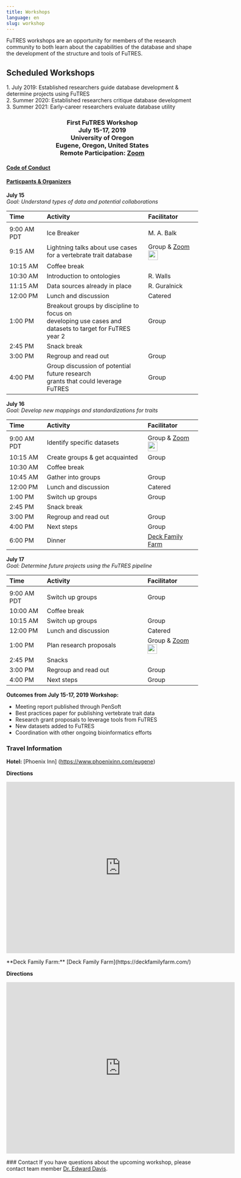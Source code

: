 ```yaml
---
title: Workshops
language: en
slug: workshop
---
```

FuTRES workshops are an opportunity for members of the research community to both learn about the capabilities of the database and shape the development of the structure and tools of FuTRES.

## Scheduled Workshops
<p>1. July 2019: Established researchers guide database development & determine projects using FuTRES<br>
2. Summer 2020: Established researchers critique database development<br>
3. Summer 2021: Early-career researchers evaluate database utility</p>
<h3 style="text-align: center;" markdown="1">
First FuTRES Workshop<br>
July 15-17, 2019<br>
University of Oregon<br>
Eugene, Oregon, United States<br>
Remote Participation: <a href="https://arizona.zoom.us/j/703642783">Zoom</a><br>
</h3>

<h4><a href="https://futres.org/codeofconduct/">Code of Conduct</a></h4>
<h4><a href="https://futres.org/biosketch/">Particpants & Organizers</a></h4>

**July 15**<br>
*Goal: Understand types of data and potential collaborations*

| Time | Activity | Facilitator |
| :--- | :--- | :--- |
| <img width=50/>|<img width=700/>|<img width=250/>|
| 9:00&nbsp;AM PDT | Ice Breaker | M. A. Balk |
| 9:15&nbsp;AM | Lightning talks about use cases for a vertebrate trait database | Group & <a href="https://arizona.zoom.us/j/703642783">Zoom</a> <img src="/media/vidicon.jpeg" width="25"> |
| 10:15&nbsp;AM | Coffee break | |
| 10:30&nbsp;AM | Introduction to ontologies | R. Walls |
| 11:15&nbsp;AM | Data sources already in place | R. Guralnick |
| 12:00&nbsp;PM | Lunch and discussion | Catered |
| 1:00&nbsp;PM | Breakout groups by discipline to focus on <br> developing use cases and datasets to target for FuTRES year 2 | Group |
| 2:45&nbsp;PM | Snack break | |
| 3:00&nbsp;PM | Regroup and read out | Group |
| 4:00&nbsp;PM | Group discussion of potential future research <br> grants that could leverage FuTRES | Group |

**July 16**<br>
*Goal: Develop new mappings and standardizations for traits*

| Time | Activity | Facilitator |
| :--- | :--- | :--- |
|<img width=50/>|<img width=700/>|<img width=250/>|
| 9:00&nbsp;AM PDT | Identify specific datasets | Group & <a href="https://arizona.zoom.us/j/703642783">Zoom</a> <img src="/media/vidicon.jpeg" width="25"> |
| 10:15&nbsp;AM | Create groups & get acquainted | Group |
| 10:30&nbsp;AM | Coffee break | |
| 10:45&nbsp;AM | Gather into groups | Group |
| 12:00&nbsp;PM | Lunch and discussion | Catered |
| 1:00&nbsp;PM | Switch up groups | Group |
| 2:45&nbsp;PM | Snack break | |
| 3:00&nbsp;PM | Regroup and read out | Group |
| 4:00&nbsp;PM | Next steps | Group |
| 6:00&nbsp;PM | Dinner | <a href="https://deckfamilyfarm.com/">Deck Family Farm</a> |


**July 17**<br>
*Goal: Determine future projects using the FuTRES pipeline*

| Time | Activity | Facilitator |
| :--- | :--- | :--- |
| <img width=50/>|<img width=700/>|<img width=250/>|
| 9:00&nbsp;AM PDT | Switch up groups | Group |
| 10:00&nbsp;AM | Coffee break | |
| 10:15&nbsp;AM | Switch up groups | Group |
| 12:00&nbsp;PM | Lunch and discussion | Catered |
| 1:00&nbsp;PM | Plan research proposals | Group & <a href="https://arizona.zoom.us/j/703642783">Zoom</a> <img src="/media/vidicon.jpeg" width="25"> |
| 2:45&nbsp;PM | Snacks | |
| 3:00&nbsp;PM | Regroup and read out | Group |
| 4:00&nbsp;PM | Next steps | Group |

**Outcomes from July 15-17, 2019 Workshop:**<br>
- Meeting report published through PenSoft<br>
- Best practices paper for publishing vertebrate trait data<br>
- Research grant proposals to leverage tools from FuTRES<br>
- New datasets added to FuTRES<br>
- Coordination with other ongoing bioinformatics efforts<br>

### Travel Information
**Hotel:** [Phoenix Inn] (https://www.phoenixinn.com/eugene)

**Directions**<br>
<iframe src="https://www.google.com/maps/embed?pb=!1m18!1m12!1m3!1d2867.6704790774124!2d-123.08183858483429!3d44.048861934773804!2m3!1f0!2f0!3f0!3m2!1i1024!2i768!4f13.1!3m3!1m2!1s0x54c11e3d99b087c3%3A0xc244865c1730869a!2sPhoenix+Inn+Suites+Eugene!5e0!3m2!1sen!2sus!4v1559322049919!5m2!1sen!2sus" width="600" height="450" frameborder="0" style="border:0" allowfullscreen></iframe>
</p>
<p>
**Deck Family Farm:** [Deck Family Farm](https://deckfamilyfarm.com/)

**Directions**<br>
<iframe src="https://www.google.com/maps/embed?pb=!1m18!1m12!1m3!1d2859.395897250202!2d-123.34815304949865!3d44.21950697900345!2m3!1f0!2f0!3f0!3m2!1i1024!2i768!4f13.1!3m3!1m2!1s0x54c1007cd9f7eb3f%3A0x9981e40e5724792f!2sDeck+Family+Farm!5e0!3m2!1sen!2sus!4v1561058765889!5m2!1sen!2sus" width="600" height="450" frameborder="0" style="border:0" allowfullscreen></iframe>
</p>
### Contact
If you have questions about the upcoming workshop, please contact team member <a href = "mailto: edavis@uoregon.edu">Dr. Edward Davis</a>.
